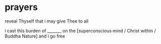 # prayers

reveal Thyself that i may give Thee to all

i cast this burden of \_\_\_\_\_\_\_ on the \[superconscious mind / Christ within / Buddha Nature] and i go free
